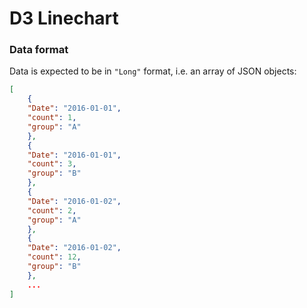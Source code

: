 # D3 Linechart

### Data format

Data is expected to be in `"Long"` format, i.e. an array of JSON objects:

```json
[
    {
    "Date": "2016-01-01",
    "count": 1,
    "group": "A"
    },
    {
    "Date": "2016-01-01",
    "count": 3,
    "group": "B"
    },
    {
    "Date": "2016-01-02",
    "count": 2,
    "group": "A"
    },
    {
    "Date": "2016-01-02",
    "count": 12,
    "group": "B"
    },
    ...
]
```

